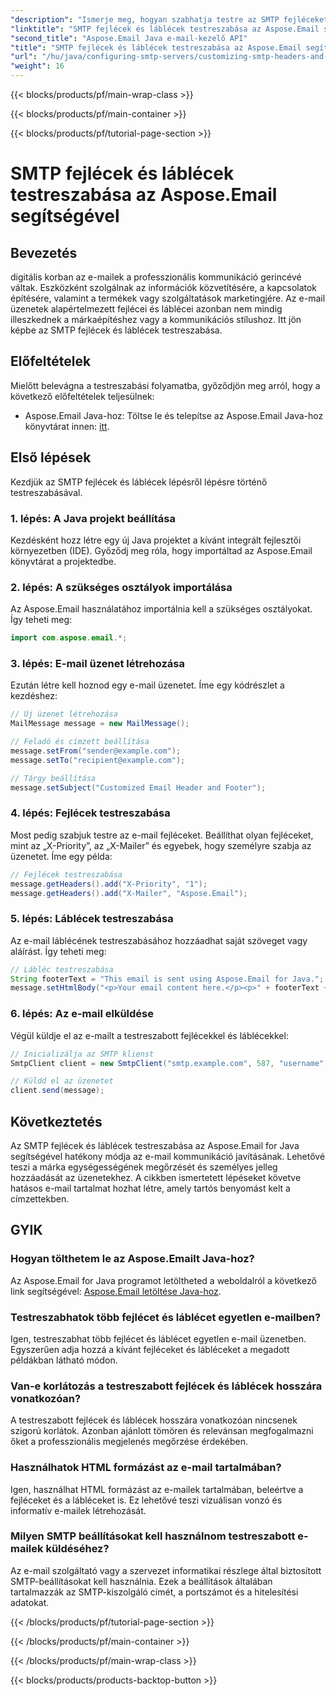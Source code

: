 ```yaml
---
"description": "Ismerje meg, hogyan szabhatja testre az SMTP fejléceket és lábléceket az Aspose.Email for Java segítségével. Javítsa e-mail kommunikációját személyre szabott arculattal és üzenetekkel."
"linktitle": "SMTP fejlécek és láblécek testreszabása az Aspose.Email segítségével"
"second_title": "Aspose.Email Java e-mail-kezelő API"
"title": "SMTP fejlécek és láblécek testreszabása az Aspose.Email segítségével"
"url": "/hu/java/configuring-smtp-servers/customizing-smtp-headers-and-footers/"
"weight": 16
---
```


{{< blocks/products/pf/main-wrap-class >}}

{{< blocks/products/pf/main-container >}}

{{< blocks/products/pf/tutorial-page-section >}}

# SMTP fejlécek és láblécek testreszabása az Aspose.Email segítségével


## Bevezetés

digitális korban az e-mailek a professzionális kommunikáció gerincévé váltak. Eszközként szolgálnak az információk közvetítésére, a kapcsolatok építésére, valamint a termékek vagy szolgáltatások marketingjére. Az e-mail üzenetek alapértelmezett fejlécei és láblécei azonban nem mindig illeszkednek a márkaépítéshez vagy a kommunikációs stílushoz. Itt jön képbe az SMTP fejlécek és láblécek testreszabása.

## Előfeltételek

Mielőtt belevágna a testreszabási folyamatba, győződjön meg arról, hogy a következő előfeltételek teljesülnek:

- Aspose.Email Java-hoz: Töltse le és telepítse az Aspose.Email Java-hoz könyvtárat innen: [itt](https://releases.aspose.com/email/java/).

## Első lépések

Kezdjük az SMTP fejlécek és láblécek lépésről lépésre történő testreszabásával. 

### 1. lépés: A Java projekt beállítása

Kezdésként hozz létre egy új Java projektet a kívánt integrált fejlesztői környezetben (IDE). Győződj meg róla, hogy importáltad az Aspose.Email könyvtárat a projektedbe.

### 2. lépés: A szükséges osztályok importálása

Az Aspose.Email használatához importálnia kell a szükséges osztályokat. Így teheti meg:

```java
import com.aspose.email.*;
```

### 3. lépés: E-mail üzenet létrehozása

Ezután létre kell hoznod egy e-mail üzenetet. Íme egy kódrészlet a kezdéshez:

```java
// Új üzenet létrehozása
MailMessage message = new MailMessage();

// Feladó és címzett beállítása
message.setFrom("sender@example.com");
message.setTo("recipient@example.com");

// Tárgy beállítása
message.setSubject("Customized Email Header and Footer");
```

### 4. lépés: Fejlécek testreszabása

Most pedig szabjuk testre az e-mail fejléceket. Beállíthat olyan fejléceket, mint az „X-Priority”, az „X-Mailer” és egyebek, hogy személyre szabja az üzenetet. Íme egy példa:

```java
// Fejlécek testreszabása
message.getHeaders().add("X-Priority", "1");
message.getHeaders().add("X-Mailer", "Aspose.Email");
```

### 5. lépés: Láblécek testreszabása

Az e-mail láblécének testreszabásához hozzáadhat saját szöveget vagy aláírást. Így teheti meg:

```java
// Lábléc testreszabása
String footerText = "This email is sent using Aspose.Email for Java.";
message.setHtmlBody("<p>Your email content here.</p><p>" + footerText + "</p>");
```

### 6. lépés: Az e-mail elküldése

Végül küldje el az e-mailt a testreszabott fejlécekkel és láblécekkel:

```java
// Inicializálja az SMTP klienst
SmtpClient client = new SmtpClient("smtp.example.com", 587, "username", "password");

// Küldd el az üzenetet
client.send(message);
```

## Következtetés

Az SMTP fejlécek és láblécek testreszabása az Aspose.Email for Java segítségével hatékony módja az e-mail kommunikáció javításának. Lehetővé teszi a márka egységességének megőrzését és személyes jelleg hozzáadását az üzenetekhez. A cikkben ismertetett lépéseket követve hatásos e-mail tartalmat hozhat létre, amely tartós benyomást kelt a címzettekben.

## GYIK

### Hogyan tölthetem le az Aspose.Emailt Java-hoz?

Az Aspose.Email for Java programot letöltheted a weboldalról a következő link segítségével: [Aspose.Email letöltése Java-hoz](https://releases.aspose.com/email/java/).

### Testreszabhatok több fejlécet és láblécet egyetlen e-mailben?

Igen, testreszabhat több fejlécet és láblécet egyetlen e-mail üzenetben. Egyszerűen adja hozzá a kívánt fejléceket és lábléceket a megadott példákban látható módon.

### Van-e korlátozás a testreszabott fejlécek és láblécek hosszára vonatkozóan?

A testreszabott fejlécek és láblécek hosszára vonatkozóan nincsenek szigorú korlátok. Azonban ajánlott tömören és relevánsan megfogalmazni őket a professzionális megjelenés megőrzése érdekében.

### Használhatok HTML formázást az e-mail tartalmában?

Igen, használhat HTML formázást az e-mailek tartalmában, beleértve a fejléceket és a lábléceket is. Ez lehetővé teszi vizuálisan vonzó és informatív e-mailek létrehozását.

### Milyen SMTP beállításokat kell használnom testreszabott e-mailek küldéséhez?

Az e-mail szolgáltató vagy a szervezet informatikai részlege által biztosított SMTP-beállításokat kell használnia. Ezek a beállítások általában tartalmazzák az SMTP-kiszolgáló címét, a portszámot és a hitelesítési adatokat.

{{< /blocks/products/pf/tutorial-page-section >}}

{{< /blocks/products/pf/main-container >}}

{{< /blocks/products/pf/main-wrap-class >}}

{{< blocks/products/products-backtop-button >}}